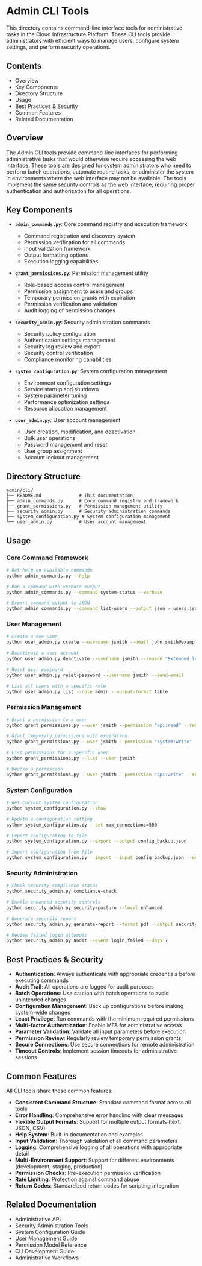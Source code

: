 # Admin CLI Tools

This directory contains command-line interface tools for administrative tasks in the Cloud Infrastructure Platform. These CLI tools provide administrators with efficient ways to manage users, configure system settings, and perform security operations.

## Contents

- Overview
- Key Components
- Directory Structure
- Usage
- Best Practices & Security
- Common Features
- Related Documentation

## Overview

The Admin CLI tools provide command-line interfaces for performing administrative tasks that would otherwise require accessing the web interface. These tools are designed for system administrators who need to perform batch operations, automate routine tasks, or administer the system in environments where the web interface may not be available. The tools implement the same security controls as the web interface, requiring proper authentication and authorization for all operations.

## Key Components

- **`admin_commands.py`**: Core command registry and execution framework
  - Command registration and discovery system
  - Permission verification for all commands
  - Input validation framework
  - Output formatting options
  - Execution logging capabilities

- **`grant_permissions.py`**: Permission management utility
  - Role-based access control management
  - Permission assignment to users and groups
  - Temporary permission grants with expiration
  - Permission verification and validation
  - Audit logging of permission changes

- **`security_admin.py`**: Security administration commands
  - Security policy configuration
  - Authentication settings management
  - Security log review and export
  - Security control verification
  - Compliance monitoring capabilities

- **`system_configuration.py`**: System configuration management
  - Environment configuration settings
  - Service startup and shutdown
  - System parameter tuning
  - Performance optimization settings
  - Resource allocation management

- **`user_admin.py`**: User account management
  - User creation, modification, and deactivation
  - Bulk user operations
  - Password management and reset
  - User group assignment
  - Account lockout management

## Directory Structure

```plaintext
admin/cli/
├── README.md              # This documentation
├── admin_commands.py      # Core command registry and framework
├── grant_permissions.py   # Permission management utility
├── security_admin.py      # Security administration commands
├── system_configuration.py # System configuration management
└── user_admin.py          # User account management
```

## Usage

### Core Command Framework

```bash
# Get help on available commands
python admin_commands.py --help

# Run a command with verbose output
python admin_commands.py --command system-status --verbose

# Export command output to JSON
python admin_commands.py --command list-users --output json > users.json
```

### User Management

```bash
# Create a new user
python user_admin.py create --username jsmith --email john.smith@example.com --roles user,developer

# Deactivate a user account
python user_admin.py deactivate --username jsmith --reason "Extended leave"

# Reset user password
python user_admin.py reset-password --username jsmith --send-email

# List all users with a specific role
python user_admin.py list --role admin --output-format table
```

### Permission Management

```bash
# Grant a permission to a user
python grant_permissions.py --user jsmith --permission "api:read" --reason "Project access requirement"

# Grant temporary permissions with expiration
python grant_permissions.py --user jsmith --permission "system:write" --expires "2023-07-15T18:00:00" --reason "Deployment window"

# List permissions for a specific user
python grant_permissions.py --list --user jsmith

# Revoke a permission
python grant_permissions.py --user jsmith --permission "api:write" --revoke --reason "No longer required"
```

### System Configuration

```bash
# Get current system configuration
python system_configuration.py --show

# Update a configuration setting
python system_configuration.py --set max_connections=500

# Export configuration to file
python system_configuration.py --export --output config_backup.json

# Import configuration from file
python system_configuration.py --import --input config_backup.json --environment staging
```

### Security Administration

```bash
# Check security compliance status
python security_admin.py compliance-check

# Enable enhanced security controls
python security_admin.py security-posture --level enhanced

# Generate security report
python security_admin.py generate-report --format pdf --output security_report.pdf

# Review failed login attempts
python security_admin.py audit --event login_failed --days 7
```

## Best Practices & Security

- **Authentication**: Always authenticate with appropriate credentials before executing commands
- **Audit Trail**: All operations are logged for audit purposes
- **Batch Operations**: Use caution with batch operations to avoid unintended changes
- **Configuration Management**: Back up configurations before making system-wide changes
- **Least Privilege**: Run commands with the minimum required permissions
- **Multi-factor Authentication**: Enable MFA for administrative access
- **Parameter Validation**: Validate all input parameters before execution
- **Permission Review**: Regularly review temporary permission grants
- **Secure Connections**: Use secure connections for remote administration
- **Timeout Controls**: Implement session timeouts for administrative sessions

## Common Features

All CLI tools share these common features:

- **Consistent Command Structure**: Standard command format across all tools
- **Error Handling**: Comprehensive error handling with clear messages
- **Flexible Output Formats**: Support for multiple output formats (text, JSON, CSV)
- **Help System**: Built-in documentation and examples
- **Input Validation**: Thorough validation of all command parameters
- **Logging**: Comprehensive logging of all operations with appropriate detail
- **Multi-Environment Support**: Support for different environments (development, staging, production)
- **Permission Checks**: Pre-execution permission verification
- **Rate Limiting**: Protection against command abuse
- **Return Codes**: Standardized return codes for scripting integration

## Related Documentation

- Administrative API
- Security Administration Tools
- System Configuration Guide
- User Management Guide
- Permission Model Reference
- CLI Development Guide
- Administrative Workflows
